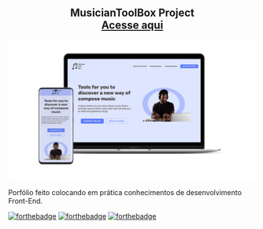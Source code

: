 <h2 align="center">
  MusicianToolBox Project<br/>
  <a href="https://musiciantoolbox.netlify.app/" target="_blank">Acesse aqui</a>
</h2>
<div align="center">
  <img alt="Demo" src="./img/mockup-projeto.png" />
</div>

Porfólio feito colocando em prática conhecimentos de desenvolvimento Front-End.

[![forthebadge](https://forthebadge.com/images/badges/uses-html.svg)](https://forthebadge.com)
[![forthebadge](https://forthebadge.com/images/badges/uses-css.svg)](https://forthebadge.com)
[![forthebadge](https://forthebadge.com/images/badges/uses-js.svg)](https://forthebadge.com)
